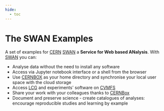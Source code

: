 ```yaml
---
hide:
  - toc
---
```


# The SWAN Examples

A set of examples for [CERN][cern] [SWAN][swan] a **Service for Web based ANalysis**.
With [SWAN][swan] you can:

* Analyse data without the need to install any software
* Access via Jupyter notebook interface or a shell from the browser
* Use [CERNBOX][cernbox] as your home directory and synchronise your local user space with the cloud storage
* Access [LCG][lcg] and experiments' software on [CVMFS][cvmfs]
* Share your work with your colleagues thanks to [CERNBox][cernbox]
* Document and preserve science - create catalogues of analyses: encourage reproducible studies and learning by example


[swan]: http://swan.web.cern.ch
[cernbox]: http://cernbox.web.cern.ch
[cern]: http://cern.ch
[cvmfs]: https://cernvm.cern.ch/portal/filesystem
[lcg]: http://lcginfo.cern.ch/